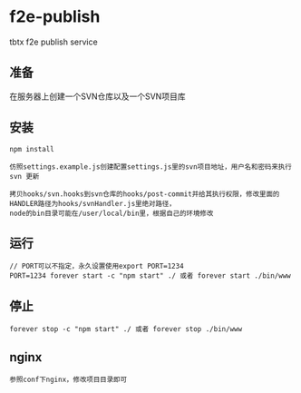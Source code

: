 f2e-publish
===========

tbtx f2e publish service

## 准备

在服务器上创建一个SVN仓库以及一个SVN项目库

## 安装

    npm install

    仿照settings.example.js创建配置settings.js里的svn项目地址，用户名和密码来执行svn 更新

    拷贝hooks/svn.hooks到svn仓库的hooks/post-commit并给其执行权限，修改里面的HANDLER路径为hooks/svnHandler.js里绝对路径，
    node的bin目录可能在/user/local/bin里，根据自己的环境修改

## 运行

    // PORT可以不指定，永久设置使用export PORT=1234
    PORT=1234 forever start -c "npm start" ./ 或者 forever start ./bin/www

## 停止

    forever stop -c "npm start" ./ 或者 forever stop ./bin/www

## nginx

    参照conf下nginx，修改项目目录即可
